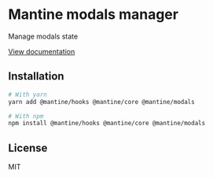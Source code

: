 # Mantine modals manager

Manage modals state

[View documentation](https://mantine.dev/)

## Installation

```sh
# With yarn
yarn add @mantine/hooks @mantine/core @mantine/modals

# With npm
npm install @mantine/hooks @mantine/core @mantine/modals
```

## License

MIT
